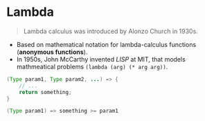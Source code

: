 # Lambda

> Lambda calculus was introduced by Alonzo Church in 1930s.

* Based on mathematical notation for lambda-calculus functions (__anonymous functions__).
* In 1950s, John McCarthy invented _LISP_ at MIT, that models mathmeatical problems `(lambda (arg) (* arg arg))`.

```java
(Type param1, Type param2, ...) => {
    // ...
    return something;
}

(Type param1) => something >= param1
```
